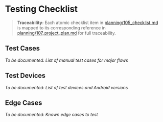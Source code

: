 # Testing Checklist

> **Traceability:** Each atomic checklist item in [planning/105_checklist.md](planning/105_checklist.md) is mapped to its corresponding reference in [planning/107_project_plan.md](planning/107_project_plan.md) for full traceability.

## Test Cases
*To be documented: List of manual test cases for major flows*

## Test Devices
*To be documented: List of test devices and Android versions*

## Edge Cases
*To be documented: Known edge cases to test*
